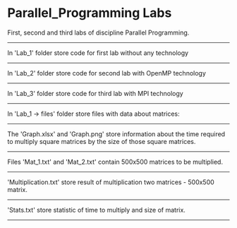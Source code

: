 # Parallel_Programming Labs
First, second and third labs of discipline Parallel Programming.
____________________________________________________________________________________________________________________________________________
In 'Lab_1' folder store code for first lab without any technology
____________________________________________________________________________________________________________________________________________
In 'Lab_2' folder store code for second lab with OpenMP technology
____________________________________________________________________________________________________________________________________________
In 'Lab_3' folder store code for third lab with MPI technology
____________________________________________________________________________________________________________________________________________
In 'Lab_1 -> files' folder store files with data about matrices:
____________________________________________________________________________________________________________________________________________
The 'Graph.xlsx' and 'Graph.png' store information about the time required to multiply square matrices by the size of those square matrices.
____________________________________________________________________________________________________________________________________________
Files 'Mat_1.txt' and 'Mat_2.txt' contain 500x500 matrices to be multiplied.
____________________________________________________________________________________________________________________________________________
'Multiplication.txt' store result of multiplication two matrices - 500x500 matrix.
____________________________________________________________________________________________________________________________________________
'Stats.txt' store statistic of time to multiply and size of matrix.
____________________________________________________________________________________________________________________________________________

